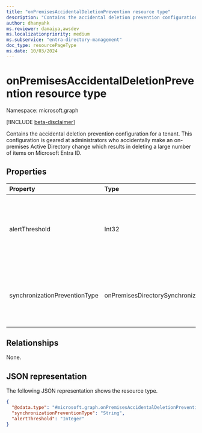 ```yaml
---
title: "onPremisesAccidentalDeletionPrevention resource type"
description: "Contains the accidental deletion prevention configuration for a tenant."
author: dhanyahk
ms.reviewer: damaiya,awsdev
ms.localizationpriority: medium
ms.subservice: "entra-directory-management"
doc_type: resourcePageType
ms.date: 10/03/2024
---
```


# onPremisesAccidentalDeletionPrevention resource type

Namespace: microsoft.graph

[!INCLUDE [beta-disclaimer](../../includes/beta-disclaimer.md)]

Contains the accidental deletion prevention configuration for a tenant. This configuration is geared at administrators who accidentally make an on-premises Active Directory change which results in deleting a large number of items on Microsoft Entra ID.

## Properties

| Property                      | Type                                                     | Description                                                                                                                                             |
| :---------------------------- | :------------------------------------------------------- | :------------------------------------------------------------------------------------------------------------------------------------------------------ |
| alertThreshold                | Int32                                                    | Threshold value which triggers accidental deletion prevention. The threshold is either an absolute number of objects or a percentage number of objects. |
| synchronizationPreventionType | onPremisesDirectorySynchronizationDeletionPreventionType | The status of the accidental deletion prevention feature. The possible values are: `disabled`, `enabledForCount`, `enabledForPercentage`, `unknownFutureValue`.               |

## Relationships

None.

## JSON representation

The following JSON representation shows the resource type.
<!-- {
  "blockType": "resource",
  "@odata.type": "microsoft.graph.onPremisesAccidentalDeletionPrevention"
}
-->
``` json
{
  "@odata.type": "#microsoft.graph.onPremisesAccidentalDeletionPrevention",
  "synchronizationPreventionType": "String",
  "alertThreshold": "Integer"
}
```

